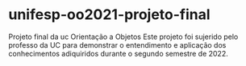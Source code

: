 # unifesp-oo2021-projeto-final
Projeto final da uc Orientação a Objetos
Este projeto foi sujerido pelo professo da UC para demonstrar o entendimento e aplicação dos conhecimentos adiquiridos durante o segundo semestre de 2022. 
